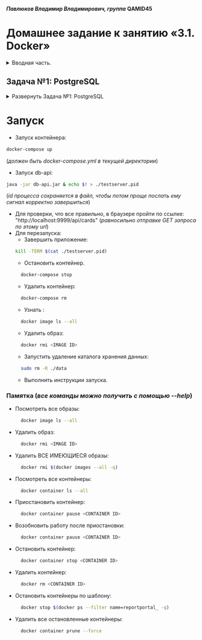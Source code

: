 ***Павлюков Владимир Владимирович, группа*** **QAMID45**

# Домашнее задание к занятию «3.1. Docker»

<details><summary>Вводная часть.</summary>

**Важно**: прежде чем приступать, обязательно прочитайте [руководство по установке Docker](https://github.com/netology-code/aqa-homeworks/blob/master/docker/installation.md).

В качестве результата пришлите ссылки на ваши GitHub-проекты в личном кабинете студента на сайте [netology.ru](https://netology.ru).

Все задачи этого занятия нужно делать **в разных репозиториях**.

**Важно**: если у вас что-то не получилось, то оформляйте issue [по установленным правилам](https://github.com/netology-code/aqa-homeworks/blob/master/report-requirements.md).

**Важно**: не делайте ДЗ всех занятий в одном репозитории. Иначе вам потом придётся достаточно сложно подключать системы Continuous integration.

## Как сдавать задачи

1. Инициализируйте на своём компьютере пустой Git-репозиторий.
1. Добавьте в него готовый файл [.gitignore](https://github.com/netology-code/aqa-homeworks/blob/master/.gitignore).
1. Добавьте в этот же каталог код, требуемый в ДЗ.
1. Сделайте необходимые коммиты.
1. Создайте публичный репозиторий на GitHub и свяжите свой локальный репозиторий с удалённым.
1. Сделайте пуш — удостоверьтесь, что ваш код появился на GitHub.
1. Ссылку на ваш проект отправьте в личном кабинете на сайте [netology.ru](https://netology.ru).
1. Задачи, отмеченные как необязательные, можно не сдавать, это не повлияет на получение зачёта.

**Важно**: задачи этого занятия не предполагают подключения к CI.

### Plugin IDEA

Этот раздел не является частью ДЗ, но он позволяет вам облегчить себе взаимодействие с Docker и Docker compose на первое время, воспользовавшись графическим интерфейсом.

Откройте IntelliJ IDEA, перейдите в раздел настроек:
* Windows/Linux: File -> Settings
* MacOS: IntelliJ IDEA -> Preferences

Найдите в поиске раздел Plugins:

![](img/plugins.png)

Нажмите на кнопку `Install`, после установки перезапустите IDEA.

Теперь при открытии файлов `Dockerfile`, `docker-compose.yml` IDEA будет предлагать автодополнение и возможность запуска прямо из окна редактора:

![](img/editor.png)

![](img/run.png)

После запуска откроется окно `Services`, где вы можете посмотреть образы, контейнеры и запущенные с помощью Docker compose сервисы:

![](img/services.png)

</details>

## Задача №1: PostgreSQL

<details><summary>Развернуть Задача №1: PostgreSQL</summary>

Вам необходимо подготовить приложение к тестированию на СУБД PostgreSQL. Используйте образ 12-alpine, если он недоступен, то берите последний опубликованный на Docker Hub. Возьмите собранный JAR-файл `db-api.jar`, аналогично примеру на лекции положите рядом файл `application.properties`, но в строке:
`jdbc:mysql://...` поменяйте `mysql` на `postgresql`.

Вам нужно дописать остальные настройки: хост, порт, БД, имя пользователя и пароль.

Кроме того, вам нужно подготовить файл `docker-compose.yml`, в котором прописать настройки для запуска контейнера PostgreSQL. Всю информацию о его запуске вы найдёте на официальной странице образа на Docker Hub.

Запустите сначала `docker-compose up` и только после того, как БД запустится, запустите целевое приложение: `java -jar db-api.jar`. Если нужно поменять порт запуска, по умолчанию он 9999, то добавьте в файл `application.properties` строку `server.port=<нужный номер порта>`.

Если вы сделали всё правильно, то приложение запустится и на `GET http://localhost:9999/api/cards` выдаст вам JSON с картами:
```json
[ 
   { 
      "id":1,
      "name":"Альфа-Карта Premium",
      "description":"Альфа-Карта вернёт ваши деньги",
      "imageUrl":"/alfa-card-premium.png"
   },
   { 
      "id":2,
      "name":"Alfa Travel Premium",
      "description":"Самая выгодная карта для путешествий",
      "imageUrl":"/alfa-card-travel.png"
   },
   { 
      "id":3,
      "name":"CashBack Premium",
      "description":"Заправь свою карту. Кешбэк на АЗС, в кафе и ресторанах",
      "imageUrl":"/alfa-card-cashback.png"
   }
]
```

В результате выполнения этой задачи вы должны положить в репозиторий следующие файлы:
* db-api.jar,
* application.properties,
* docker-compose.yml.

**Важно**: для удаления всех данных и начала с чистого листа сделайте следующее:
* `docker-compose down` в каталоге с файлом `docker-compose.yml`,
* удалите каталог для хранения данных `data`,
* запустите заново `docker-compose up`, после того как всё исправите.

Важно: команда `docker-compose rm` в каталоге с файлом `docker-compose.yml` удаляет сам контейнер.

</details>

# Запуск

* Запуск контейнера:
```sh
docker-compose up
```
(_должен быть docker-compose.yml в текущей директории_)
* Запуск db-api:
```sh
java -jar db-api.jar & echo $! > ./testserver.pid
```
(_id процесса сохраняется в файл, чтобы потом проще послать ему сигнал корректно завершиться_)
* Для проверки, что все правильно, в браузере пройти по ссылке: "http://localhost:9999/api/cards" (_равносильно отправке GET запроса по этому url_)
* Для перезапуска:
  * Завершить приложение:
  ```sh
  kill -TERM $(cat ./testserver.pid)
  ```
  * Остановить контейнер.
  ```sh
    docker-compose stop
  ```
  * Удалить контейнер:
  ```sh
    docker-compose rm
  ```
  * Узнать <IMAGE ID>:
  ```sh
    docker image ls --all
  ```
  * Удалить образ:
  ```sh
    docker rmi <IMAGE ID>
  ```
  * Запустить удаление каталога хранения данных:
  ```sh
    sudo rm -R ./data
  ```
  * Выполнить инструкции запуска.

### Памятка (_все команды можно получить с помощью --help_)

* Посмотреть все образы:
  ```sh
    docker image ls --all
  ```
* Удалить образ:
  ```sh
    docker rmi <IMAGE ID>
  ```
* Удалить ВСЕ ИМЕЮЩИЕСЯ образы:
  ```sh
    docker rmi $(docker images --all -q)
  ```
* Посмотреть все контейнеры:
  ```sh
    docker container ls --all
  ```
* Приостановить контейнер:
  ```sh
    docker container pause <CONTAINER ID>
  ```
* Возобновить работу после приостановки:
  ```sh
    docker container pause <CONTAINER ID>
  ```
* Остановить контейнер:
  ```sh
    docker container stop <CONTAINER ID>
  ```
* Удалить контейнер:
  ```sh
    docker rm <CONTAINER ID>
  ```
* Остановить контейнеры по шаблону:
  ```sh
    docker stop $(docker ps --filter name=reportportal_ -q) 
  ```
* Удалить все остановленные контейнеры:
  ```sh
    docker container prune --force
  ```
